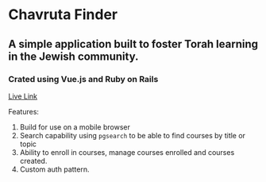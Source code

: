 # Chavruta Finder
## A simple application built to foster Torah learning in the Jewish community.
### Crated using Vue.js and Ruby on Rails

[Live Link](https://chavruta-finder.herokuapp.com/)

Features: 
1. Build for use on a mobile browser
2. Search capability using `pgsearch` to be able to find courses by title or topic
3. Ability to enroll in courses, manage courses enrolled and courses created.
4. Custom auth pattern.
